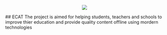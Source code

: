 <p align="center"><img src="https://res.cloudinary.com/dpccmon9r/image/upload/v1594349944/cat_es9n9e.png" /></p>
## ECAT
The project is aimed for helping students, teachers and schools to improve thier education and provide quality content offline using mordern technologies
